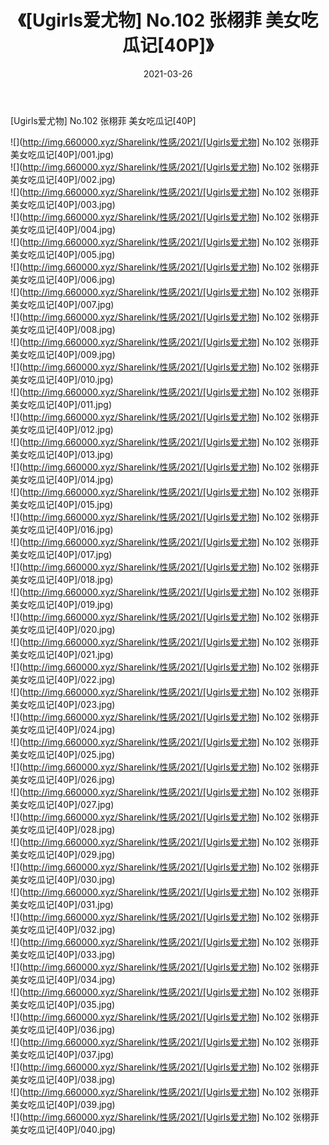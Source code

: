 ﻿---
layout: post
title:  《[Ugirls爱尤物] No.102 张栩菲 美女吃瓜记[40P]》
date:   2021-03-26
img: http://img.660000.xyz/Sharelink/性感/2021/[Ugirls爱尤物] No.102 张栩菲 美女吃瓜记[40P]/000.jpg
categories: [美女, 清纯, 唯美]
---

[Ugirls爱尤物] No.102 张栩菲 美女吃瓜记[40P]

  ![](http://img.660000.xyz/Sharelink/性感/2021/[Ugirls爱尤物] No.102 张栩菲 美女吃瓜记[40P]/001.jpg) <br> ![](http://img.660000.xyz/Sharelink/性感/2021/[Ugirls爱尤物] No.102 张栩菲 美女吃瓜记[40P]/002.jpg) <br> ![](http://img.660000.xyz/Sharelink/性感/2021/[Ugirls爱尤物] No.102 张栩菲 美女吃瓜记[40P]/003.jpg) <br> ![](http://img.660000.xyz/Sharelink/性感/2021/[Ugirls爱尤物] No.102 张栩菲 美女吃瓜记[40P]/004.jpg) <br> ![](http://img.660000.xyz/Sharelink/性感/2021/[Ugirls爱尤物] No.102 张栩菲 美女吃瓜记[40P]/005.jpg) <br> ![](http://img.660000.xyz/Sharelink/性感/2021/[Ugirls爱尤物] No.102 张栩菲 美女吃瓜记[40P]/006.jpg) <br> ![](http://img.660000.xyz/Sharelink/性感/2021/[Ugirls爱尤物] No.102 张栩菲 美女吃瓜记[40P]/007.jpg) <br> ![](http://img.660000.xyz/Sharelink/性感/2021/[Ugirls爱尤物] No.102 张栩菲 美女吃瓜记[40P]/008.jpg) <br> ![](http://img.660000.xyz/Sharelink/性感/2021/[Ugirls爱尤物] No.102 张栩菲 美女吃瓜记[40P]/009.jpg) <br> ![](http://img.660000.xyz/Sharelink/性感/2021/[Ugirls爱尤物] No.102 张栩菲 美女吃瓜记[40P]/010.jpg) <br> ![](http://img.660000.xyz/Sharelink/性感/2021/[Ugirls爱尤物] No.102 张栩菲 美女吃瓜记[40P]/011.jpg) <br> ![](http://img.660000.xyz/Sharelink/性感/2021/[Ugirls爱尤物] No.102 张栩菲 美女吃瓜记[40P]/012.jpg) <br> ![](http://img.660000.xyz/Sharelink/性感/2021/[Ugirls爱尤物] No.102 张栩菲 美女吃瓜记[40P]/013.jpg) <br> ![](http://img.660000.xyz/Sharelink/性感/2021/[Ugirls爱尤物] No.102 张栩菲 美女吃瓜记[40P]/014.jpg) <br> ![](http://img.660000.xyz/Sharelink/性感/2021/[Ugirls爱尤物] No.102 张栩菲 美女吃瓜记[40P]/015.jpg) <br> ![](http://img.660000.xyz/Sharelink/性感/2021/[Ugirls爱尤物] No.102 张栩菲 美女吃瓜记[40P]/016.jpg) <br> ![](http://img.660000.xyz/Sharelink/性感/2021/[Ugirls爱尤物] No.102 张栩菲 美女吃瓜记[40P]/017.jpg) <br> ![](http://img.660000.xyz/Sharelink/性感/2021/[Ugirls爱尤物] No.102 张栩菲 美女吃瓜记[40P]/018.jpg) <br> ![](http://img.660000.xyz/Sharelink/性感/2021/[Ugirls爱尤物] No.102 张栩菲 美女吃瓜记[40P]/019.jpg) <br> ![](http://img.660000.xyz/Sharelink/性感/2021/[Ugirls爱尤物] No.102 张栩菲 美女吃瓜记[40P]/020.jpg) <br> ![](http://img.660000.xyz/Sharelink/性感/2021/[Ugirls爱尤物] No.102 张栩菲 美女吃瓜记[40P]/021.jpg) <br> ![](http://img.660000.xyz/Sharelink/性感/2021/[Ugirls爱尤物] No.102 张栩菲 美女吃瓜记[40P]/022.jpg) <br> ![](http://img.660000.xyz/Sharelink/性感/2021/[Ugirls爱尤物] No.102 张栩菲 美女吃瓜记[40P]/023.jpg) <br> ![](http://img.660000.xyz/Sharelink/性感/2021/[Ugirls爱尤物] No.102 张栩菲 美女吃瓜记[40P]/024.jpg) <br> ![](http://img.660000.xyz/Sharelink/性感/2021/[Ugirls爱尤物] No.102 张栩菲 美女吃瓜记[40P]/025.jpg) <br> ![](http://img.660000.xyz/Sharelink/性感/2021/[Ugirls爱尤物] No.102 张栩菲 美女吃瓜记[40P]/026.jpg) <br> ![](http://img.660000.xyz/Sharelink/性感/2021/[Ugirls爱尤物] No.102 张栩菲 美女吃瓜记[40P]/027.jpg) <br> ![](http://img.660000.xyz/Sharelink/性感/2021/[Ugirls爱尤物] No.102 张栩菲 美女吃瓜记[40P]/028.jpg) <br> ![](http://img.660000.xyz/Sharelink/性感/2021/[Ugirls爱尤物] No.102 张栩菲 美女吃瓜记[40P]/029.jpg) <br> ![](http://img.660000.xyz/Sharelink/性感/2021/[Ugirls爱尤物] No.102 张栩菲 美女吃瓜记[40P]/030.jpg) <br> ![](http://img.660000.xyz/Sharelink/性感/2021/[Ugirls爱尤物] No.102 张栩菲 美女吃瓜记[40P]/031.jpg) <br> ![](http://img.660000.xyz/Sharelink/性感/2021/[Ugirls爱尤物] No.102 张栩菲 美女吃瓜记[40P]/032.jpg) <br> ![](http://img.660000.xyz/Sharelink/性感/2021/[Ugirls爱尤物] No.102 张栩菲 美女吃瓜记[40P]/033.jpg) <br> ![](http://img.660000.xyz/Sharelink/性感/2021/[Ugirls爱尤物] No.102 张栩菲 美女吃瓜记[40P]/034.jpg) <br> ![](http://img.660000.xyz/Sharelink/性感/2021/[Ugirls爱尤物] No.102 张栩菲 美女吃瓜记[40P]/035.jpg) <br> ![](http://img.660000.xyz/Sharelink/性感/2021/[Ugirls爱尤物] No.102 张栩菲 美女吃瓜记[40P]/036.jpg) <br> ![](http://img.660000.xyz/Sharelink/性感/2021/[Ugirls爱尤物] No.102 张栩菲 美女吃瓜记[40P]/037.jpg) <br> ![](http://img.660000.xyz/Sharelink/性感/2021/[Ugirls爱尤物] No.102 张栩菲 美女吃瓜记[40P]/038.jpg) <br> ![](http://img.660000.xyz/Sharelink/性感/2021/[Ugirls爱尤物] No.102 张栩菲 美女吃瓜记[40P]/039.jpg) <br> ![](http://img.660000.xyz/Sharelink/性感/2021/[Ugirls爱尤物] No.102 张栩菲 美女吃瓜记[40P]/040.jpg) <br>